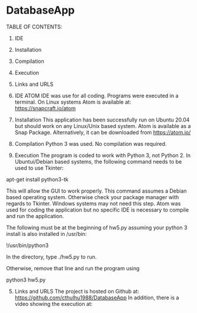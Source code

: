 # DatabaseApp
TABLE OF CONTENTS:

1. IDE
2. Installation 
3. Compilation
4. Execution
5. Links and URLS

1. IDE
ATOM IDE was use for all coding. Programs were executed in a terminal. On Linux systems Atom is available at:
https://snapcraft.io/atom

2. Installation 
This application has been successfully run on Ubuntu 20.04 but
should work on any Linux/Unix based system. Atom is available as a Snap Package. Alternatively, it can be downloaded from 
https://atom.io/

3. Compilation
Python 3 was used. No compilation was required. 

4. Execution
The program is coded to work with Python 3, not Python 2. In
Ubuntui/Debian based systems, the following command needs to be used to use Tkinter:

apt-get install python3-tk

This will allow the GUI to work properly.
This command assumes a Debian based operating system. Otherwise check your
package manager with regards to Tkinter. Windows systems may not need this step. 
Atom was used for coding the application but no specific IDE is necessary to
compile and run the application.

The following must be at the beginning of hw5.py assuming your python 3 install
is also installed in /usr/bin:

!/usr/bin/python3

In the directory, type ./hw5.py to run. 

Otherwise, remove that line and run the program using

python3 hw5.py

5. Links and URLS
The project is hosted on Github at: https://github.com/cthulhu1988/DatabaseApp
In addition, there is a video showing the execution at: 

